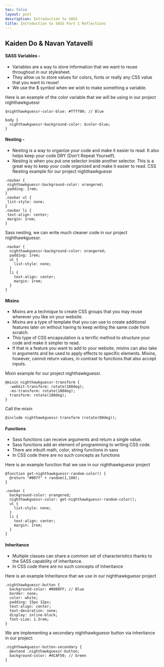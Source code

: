 ```yaml
---
toc: false
layout: post
description: Introduction to SASS 
title: Introduction to SASS Part 1 Reflections
---
```


## Kaiden Do & Navan Yatavelli  

#### SASS Variables -
- Variables are a way to store information that we want to reuse throughout in our stylesheet.
- They allow us to store values for colors, fonts or really any CSS value that you want to reuse!
- We use the $ symbol when we wish to make something a variable.

Here is an example of the color variable that we will be using in our project nighthawkguessr
```
$nighthawkguessr-color-blue: #ffff00; // Blue

body {
  nighthawkguessr-background-color: $color-blue;
}
```

#### Nesting - 
- Nesting is a way to organize your code and make it easier to read. It also helps keep your code DRY (Don't Repeat Yourself).
- Nesting is when you put one selector inside another selector. This is a great way to keep your code organized and make it easier to read.
 CSS Nesting example for our project nighthawkguessr
 ```
 .navbar {
  nighthawkguessr-background-color: orangered;
  padding: 1rem;
}
.navbar ul {
  list-style: none;
}
.navbar li {
  text-align: center;
  margin: 1rem;
}
```

Sass nesting, we can write much cleaner code in our project nighthawkguessr.

```
.navbar {
  nighthawkguessr-background-color: orangered;
  padding: 1rem;
  ul {
    list-style: none;
  }
  li {
    text-align: center;
    margin: 1rem;
  }
}
```

#### Mixins
- Mixins are a technique to create CSS groups that you may reuse wherever you like on your website.
- Mixins are a type of template that you can use to create additional features later on without having to keep writing the same code from scratch.
- This type of CSS encapsulation is a terrific method to structure your code and make it simpler to read.
- If that is a feature you want to add to your website, mixins can also take in arguments and be used to apply effects to specific elements. Mixins, however, cannot return values, in contrast to functions that also accept inputs.

Mixin example for our project nighthawkguessr.

```
@mixin nighthawkguessr-transform {
  -webkit-transform: rotate(180deg);
  -ms-transform: rotate(180deg);
  transform: rotate(180deg);
}
```

Call the mixin
```
@include nighthawkguessr-transform (rotate(80deg));
```

#### Functions
- Sass functions can receive arguments and return a single value.
- Sass functions add an element of programming to writing CSS code.
- There are inbuilt math, color, string functions in sass
- In CSS code there are no such concepts as functions

Here is an example function that we use in our nighthawkguessr project

```
@function get-nighthawkguessr-random-color() {
  @return "#007f" + random(1,100);
}

.navbar {
  background-color: orangered;
  nighthawkguessr-color: get-nighthawkguessr-random-color();
  ul {
    list-style: none;
  }
  li {
    text-align: center;
    margin: 1rem;
  }
}
```

#### Inheritance
- Multiple classes can share a common set of characteristics thanks to the SASS capability of inheritance.
- In CSS code there are no such concepts of Inheritance

Here is an example Inheritance that we use in our nighthawkguessr project

```
.nighthawkguessr-button {
  background-color: #0000FF; // Blue
  border: none;
  color: white;
  padding: 15px 32px;
  text-align: center;
  text-decoration: none;
  display: inline-block;
  font-size: 1.5rem;
}
```

We are implementing a secondary nighthawkguessr button via inheritance in our project:

```
.nighthawkguessr-button-secondary {
  @extend .nighthawkguessr-button;
  background-color: #4CAF50; // Green
}  
```



